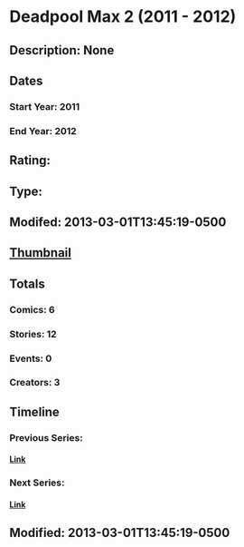 # Deadpool Max 2 (2011 - 2012)
## Description: None
## Dates
### Start Year: 2011
### End Year: 2012
## Rating: 
## Type: 
## Modifed: 2013-03-01T13:45:19-0500
## [Thumbnail](http://i.annihil.us/u/prod/marvel/i/mg/6/80/5130f6fc8381e.jpg)
## Totals
### Comics: 6
### Stories: 12
### Events: 0
### Creators: 3
## Timeline
### Previous Series: 
#### [Link]()
### Next Series: 
#### [Link]()
## Modified: 2013-03-01T13:45:19-0500